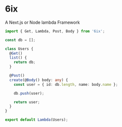 # 6ix

A Next.js or Node lambda Framework

```ts
import { Get, Lambda, Post, Body } from '6ix';

const db = [];

class Users {
  @Get()
  list() {
    return db;
  }

  @Post()
  create(@Body() body: any) {
    const user = { id: db.length, name: body.name };

    db.push(user);

    return user;
  }
}

export default Lambda(Users);
```
